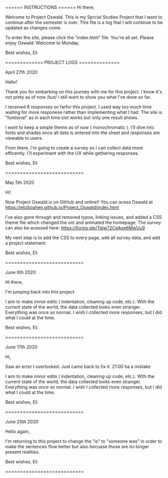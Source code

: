 ====== INSTRUCTIONS ======
Hi there,

Welcome to Project Oswald. This is my Sprcial Studies Project that I want to continue after the semester is over. This file is a log that I will continue to be updated as changes come.

To enter the site, please click the "index.html" file. You're all set. Please enjoy Oswald: Welcome to Monday.

Best wishes,
Eli

============= PROJECT LOGS ==============

April 27th 2020

Hello!

Thank you for embarking on this journey with me for this project. I know it's not prety as of now /but/ I still want to show you what I've done so far.

I received 8 responses so farfor this project. I used way too much time waiting for more responese rather than implementing what I had. The site is "funtional" as in each time slot works but only one result shows.

I want to keep a simple theme as of now ( monochromatic ). I'll dive into fonts and shades once all data is entered into the sheet and responses are viewable to users.

From there, I'm going to create a survey so I can collect data more efficently. I'll experiment with the UX while gethering responses.

Best wishes,
Eli

===========================

May 5th 2020

Hi!

Now Project Oswald is on GitHub and online!! You can acess Oswald at https://elizboahen.github.io/Project_Oswald/index.html

I've also gone through and removed typos, linking issues, and added a CSS theme file which changed the ont and animated the homepage. The survey can also be acessed here: https://forms.gle/Tgjw72CeAoe6MwUu9

My next step is to add the CSS to every page, add all survey data, and add a project statement.

Best wishes,
Eli


===========================

June 6th 2020

Hi there,

I'm jumping back into this project.

I aim to make minor edits ( indentation, cleaning up code, etc.). With the current state of the world, the data collected looks even stranger. Everything was once so normal. I wish I collected more responses, but I did what I could at the time.

Best wishes,
Eli

===========================

June 17th 2020

Hi,

Saw an error I overlooked. Just came back to fix it. 21:00 ha a mistake

I aim to make minor edits ( indentation, cleaning up code, etc.). With the current state of the world, the data collected looks even stranger. Everything was once so normal. I wish I collected more responses, but I did what I could at the time.

Best wishes,
Eli

===========================

June 25th 2020

Hello again,

I'm returning to this project to change the "is" to "someone was" in order to make the sentences flow better but also becuase those are no longer present realities.

Best wishes,
Eli

===========================